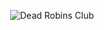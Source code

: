 <p align="center">
  <img src="https://img.shields.io/badge/Dead_Robins_Club-%F0%9F%92%80_-red?style=round-square" alt="Dead Robins Club"/>
</p>
